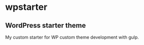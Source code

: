 # wpstarter

<h2>WordPress starter theme</h2>

<p>My custom starter for WP custom theme development with gulp.</p>